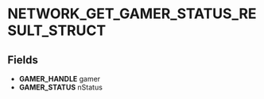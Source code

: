 # NETWORK_GET_GAMER_STATUS_RESULT_STRUCT

## Fields
* **GAMER_HANDLE** gamer
* **GAMER_STATUS** nStatus